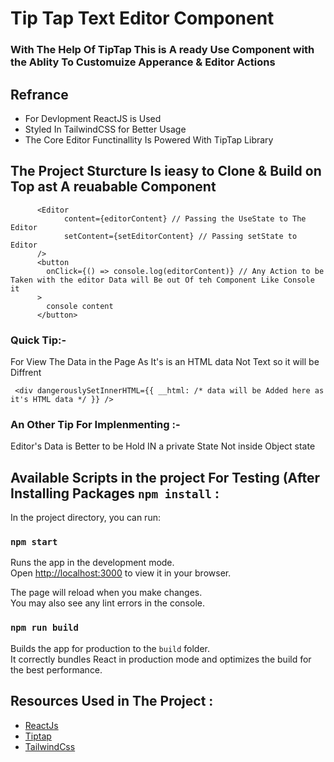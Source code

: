 # Tip Tap Text Editor Component

### With The Help Of TipTap This is A ready Use Component with the Ablity To Customuize Apperance & Editor Actions

## Refrance 

- For Devlopment ReactJS is Used
- Styled In TailwindCSS for Better Usage
- The Core Editor Functinallity Is Powered With TipTap Library


## The Project Sturcture Is ieasy to Clone & Build on Top ast A reuabable Component

```
      <Editor
            content={editorContent} // Passing the UseState to The Editor 
            setContent={setEditorContent} // Passing setState to Editor
      />
      <button
        onClick={() => console.log(editorContent)} // Any Action to be Taken with the editor Data will Be out Of teh Component Like Console it
      >
        console content
      </button>
```


### Quick Tip:- 
For View The Data in the Page As It's is an HTML data Not Text so it will be Diffrent

```
 <div dangerouslySetInnerHTML={{ __html: /* data will be Added here as it's HTML data */ }} />
```

### An Other Tip For Implenmenting :-

Editor's Data is Better to be Hold IN a private State Not inside Object state



## Available Scripts in the project For Testing (After Installing Packages `npm install` :

In the project directory, you can run:

### `npm start`

Runs the app in the development mode.\
Open [http://localhost:3000](http://localhost:3000) to view it in your browser.

The page will reload when you make changes.\
You may also see any lint errors in the console.

### `npm run build`

Builds the app for production to the `build` folder.\
It correctly bundles React in production mode and optimizes the build for the best performance.


## Resources Used in The Project :

- [ReactJs](https://www.react.dev)
- [Tiptap](https://www.tiptap.dev)
- [TailwindCss](https://www.tailwindcss.com)
